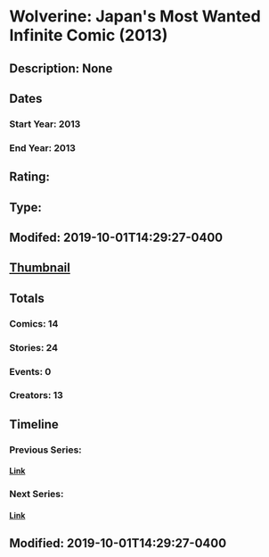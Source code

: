 # Wolverine: Japan's Most Wanted Infinite Comic (2013)
## Description: None
## Dates
### Start Year: 2013
### End Year: 2013
## Rating: 
## Type: 
## Modifed: 2019-10-01T14:29:27-0400
## [Thumbnail](http://i.annihil.us/u/prod/marvel/i/mg/5/e0/5d9362bda0405.jpg)
## Totals
### Comics: 14
### Stories: 24
### Events: 0
### Creators: 13
## Timeline
### Previous Series: 
#### [Link]()
### Next Series: 
#### [Link]()
## Modified: 2019-10-01T14:29:27-0400
